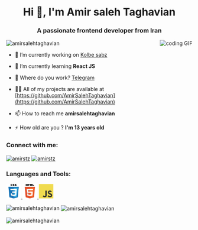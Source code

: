 


<h1 align="center">Hi 👋, I'm Amir saleh Taghavian</h1>
<h3 align="center">A passionate frontend developer from Iran</h3>

<img align="right" alt="coding GIF" src="https://encrypted-tbn0.gstatic.com/images?q=tbn:ANd9GcSotTFsM24FS8CV1jb8CYZcaPWYiQZTi1YEFw&s">

<p align="left"> <img src="https://komarev.com/ghpvc/?username=amirsalehtaghavian&label=Profile%20views&color=0e75b6&style=flat" alt="amirsalehtaghavian" /> </p>

- 🔭 I’m currently working on [Kolbe sabz](https://amirsalehtaghavian.github.io/Kolbe-sabz--tagh/)

- 🌱 I’m currently learning **React JS**

- 🤝 Where do you work? [Telegram](https://t.me/projectsiteamir)

- 👨‍💻 All of my projects are available at [https://github.com/AmirSalehTaghavian](https://github.com/AmirSalehTaghavian)

- 📫 How to reach me **amirsalehtaghavian**

- ⚡ How old are you ? **I'm 13 years old**

<h3 align="left">Connect with me:</h3>
<p align="left">
<a href="https://instagram.com/amirstz" target="blank"><img align="center" src="https://raw.githubusercontent.com/rahuldkjain/github-profile-readme-generator/master/src/images/icons/Social/instagram.svg" alt="amirstz" height="30" width="40" /></a>
<a href="https://www.youtube.com/c/amirstz" target="blank"><img align="center" src="https://raw.githubusercontent.com/rahuldkjain/github-profile-readme-generator/master/src/images/icons/Social/youtube.svg" alt="amirstz" height="30" width="40" /></a>
</p>

<h3 align="left">Languages and Tools:</h3>
<p align="left"> <a href="https://www.w3schools.com/css/" target="_blank" rel="noreferrer"> <img src="https://raw.githubusercontent.com/devicons/devicon/master/icons/css3/css3-original-wordmark.svg" alt="css3" width="40" height="40"/> </a> <a href="https://www.w3.org/html/" target="_blank" rel="noreferrer"> <img src="https://raw.githubusercontent.com/devicons/devicon/master/icons/html5/html5-original-wordmark.svg" alt="html5" width="40" height="40"/> </a> <a href="https://developer.mozilla.org/en-US/docs/Web/JavaScript" target="_blank" rel="noreferrer"> <img src="https://raw.githubusercontent.com/devicons/devicon/master/icons/javascript/javascript-original.svg" alt="javascript" width="40" height="40"/> </a> </p>

<p><img align="left" src="https://github-readme-stats.vercel.app/api/top-langs?username=amirsalehtaghavian&show_icons=true&locale=en&layout=compact" alt="amirsalehtaghavian" /></p>

<p>&nbsp;<img align="center" src="https://github-readme-stats.vercel.app/api?username=amirsalehtaghavian&show_icons=true&locale=en" alt="amirsalehtaghavian" /></p>

<p><img align="center" src="https://github-readme-streak-stats.herokuapp.com/?user=amirsalehtaghavian&" alt="amirsalehtaghavian" /></p>
